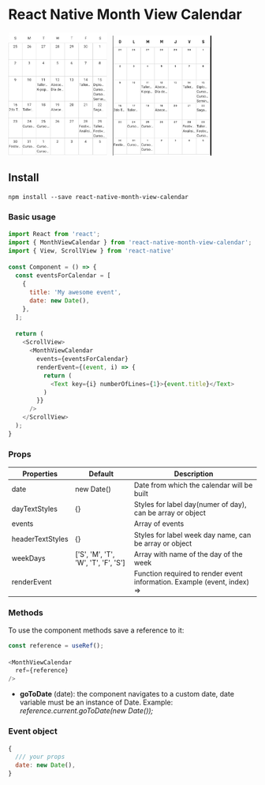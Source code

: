 # React Native Month View Calendar

<p>
<img src="screenshots/1.png?raw=1" width="200" />
&nbsp;
<img src="screenshots/2.png?raw=1" width="200" />
</p>

## Install

```
npm install --save react-native-month-view-calendar
```

### Basic usage
```js
import React from 'react';
import { MonthViewCalendar } from 'react-native-month-view-calendar';
import { View, ScrollView } from 'react-native'

const Component = () => {
  const eventsForCalendar = [
  	{
  	  title: 'My awesome event',
  	  date: new Date(),
  	},
  ];

  return (
    <ScrollView>
      <MonthViewCalendar
        events={eventsForCalendar}
        renderEvent={(event, i) => {
          return (
            <Text key={i} numberOfLines={1}>{event.title}</Text>
          )
        }}
      />
    </ScrollView>
  );
}
```
### Props

| Properties | Default | Description|
| --- | --- | ---|
|date            |new Date()|Date from which the calendar will be built|
|dayTextStyles   |{}|Styles for label day(numer of day), can be array or object|
|events          || Array of events|
|headerTextStyles|{}|Styles for label week day name, can be array or object|
|weekDays        |['S', 'M', 'T', 'W', 'T', 'F', 'S']|Array with name of the day of the week|
|renderEvent     ||Function required to render event information. Example (event, index) => <Event key={index} />|

### Methods
To use the component methods save a reference to it:

```js
const reference = useRef();

<MonthViewCalendar
  ref={reference}
/>
```
* __goToDate__ (date): the component navigates to a custom date, date variable must be an instance of Date. Example: _reference.current.goToDate(new Date());_

### Event object
```js
{
  /// your props
  date: new Date(),
}
```